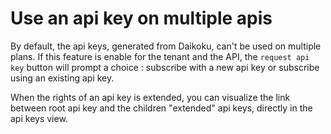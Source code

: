 # Use an api key on multiple apis

By default, the api keys, generated from Daikoku, can't be used on multiple plans.
If this feature is enable for the tenant and the API, the `request api key` button will prompt a choice : subscribe with a new api key or subscribe using an existing api key.

When the rights of an api key is extended, you can visualize the link between root api key and the children "extended" api keys, directly in the api keys view.